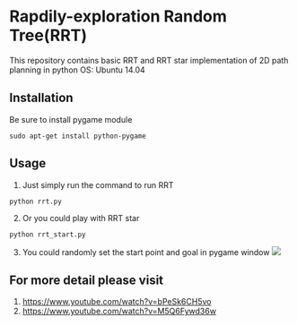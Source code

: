 # Rapdily-exploration Random Tree(RRT)
This repository contains basic RRT and RRT star implementation of 2D path
planning in python
OS: Ubuntu 14.04

## Installation
Be sure to install pygame module
```
sudo apt-get install python-pygame
```
## Usage
1. Just simply run the command to run RRT
```
python rrt.py
```
2. Or you could play with RRT star
```
python rrt_start.py
```
3. You could randomly set the start point and goal in pygame window
![](https://i.imgur.com/IABYhKc.png)

## For more detail please visit
1. https://www.youtube.com/watch?v=bPeSk6CH5vo
2. https://www.youtube.com/watch?v=M5Q6Fywd36w
